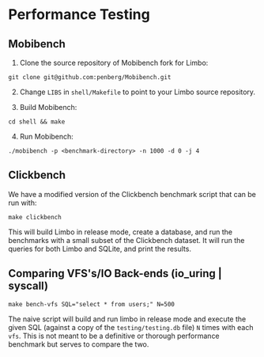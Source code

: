 # Performance Testing

## Mobibench

1. Clone the source repository of Mobibench fork for Limbo:

```console
git clone git@github.com:penberg/Mobibench.git
```

2. Change `LIBS` in `shell/Makefile` to point to your Limbo source repository.

3. Build Mobibench:

```console
cd shell && make
```

4. Run Mobibench:

```console
./mobibench -p <benchmark-directory> -n 1000 -d 0 -j 4
```

## Clickbench

We have a modified version of the Clickbench benchmark script that can be run with:

```shell
make clickbench
```

This will build Limbo in release mode, create a database, and run the benchmarks with a small subset of the Clickbench dataset.
It will run the queries for both Limbo and SQLite, and print the results.


## Comparing VFS's/IO Back-ends (io_uring | syscall)

```shell
make bench-vfs SQL="select * from users;" N=500
```

The naive script will build and run limbo in release mode and execute the given SQL (against a copy of the `testing/testing.db` file)
`N` times with each `vfs`. This is not meant to be a definitive or thorough performance benchmark but serves to compare the two.
